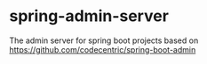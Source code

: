 # spring-admin-server
The admin server for spring boot projects based on https://github.com/codecentric/spring-boot-admin
